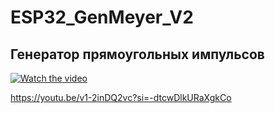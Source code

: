 # ESP32_GenMeyer_V2

## Генератор прямоугольных импульсов 


[![Watch the video](https://img.youtube.com/vi/KOIzjZbWaPE/maxresdefault.jpg)](https://youtu.be/KOIzjZbWaPE)

https://youtu.be/v1-2inDQ2vc?si=-dtcwDlkURaXgkCo
